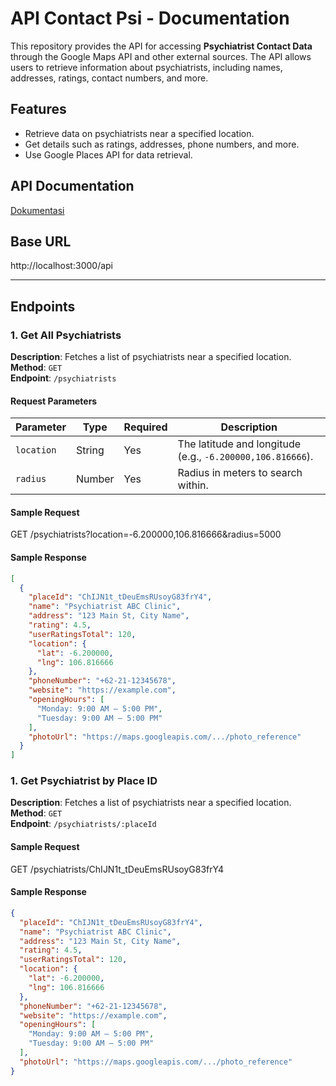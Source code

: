 # API Contact Psi - Documentation

This repository provides the API for accessing **Psychiatrist Contact Data** through the Google Maps API and other external sources. The API allows users to retrieve information about psychiatrists, including names, addresses, ratings, contact numbers, and more.

## Features

- Retrieve data on psychiatrists near a specified location.
- Get details such as ratings, addresses, phone numbers, and more.
- Use Google Places API for data retrieval.

## API Documentation

[Dokumentasi](https://documenter.getpostman.com/view/29351832/2sAYBaAVdh)

## Base URL
http://localhost:3000/api


---

## Endpoints

### 1. Get All Psychiatrists
**Description**: Fetches a list of psychiatrists near a specified location.  
**Method**: `GET`  
**Endpoint**: `/psychiatrists`

#### Request Parameters
| Parameter  | Type   | Required | Description                          |
|------------|--------|----------|--------------------------------------|
| `location` | String | Yes      | The latitude and longitude (e.g., `-6.200000,106.816666`). |
| `radius`   | Number | Yes      | Radius in meters to search within.  |

#### Sample Request
GET /psychiatrists?location=-6.200000,106.816666&radius=5000


#### Sample Response
```json
[
  {
    "placeId": "ChIJN1t_tDeuEmsRUsoyG83frY4",
    "name": "Psychiatrist ABC Clinic",
    "address": "123 Main St, City Name",
    "rating": 4.5,
    "userRatingsTotal": 120,
    "location": {
      "lat": -6.200000,
      "lng": 106.816666
    },
    "phoneNumber": "+62-21-12345678",
    "website": "https://example.com",
    "openingHours": [
      "Monday: 9:00 AM – 5:00 PM",
      "Tuesday: 9:00 AM – 5:00 PM"
    ],
    "photoUrl": "https://maps.googleapis.com/.../photo_reference"
  }
]
```


### 1. Get Psychiatrist by Place ID
**Description**: Fetches a list of psychiatrists near a specified location.  
**Method**: `GET`  
**Endpoint**: `/psychiatrists/:placeId`

#### Sample Request
GET /psychiatrists/ChIJN1t_tDeuEmsRUsoyG83frY4

#### Sample Response
```json
{
  "placeId": "ChIJN1t_tDeuEmsRUsoyG83frY4",
  "name": "Psychiatrist ABC Clinic",
  "address": "123 Main St, City Name",
  "rating": 4.5,
  "userRatingsTotal": 120,
  "location": {
    "lat": -6.200000,
    "lng": 106.816666
  },
  "phoneNumber": "+62-21-12345678",
  "website": "https://example.com",
  "openingHours": [
    "Monday: 9:00 AM – 5:00 PM",
    "Tuesday: 9:00 AM – 5:00 PM"
  ],
  "photoUrl": "https://maps.googleapis.com/.../photo_reference"
}


```


